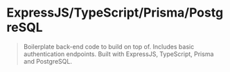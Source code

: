 # ExpressJS/TypeScript/Prisma/PostgreSQL

> Boilerplate back-end code to build on top of. Includes basic authentication endpoints. Built with ExpressJS, TypeScript, Prisma and PostgreSQL.

